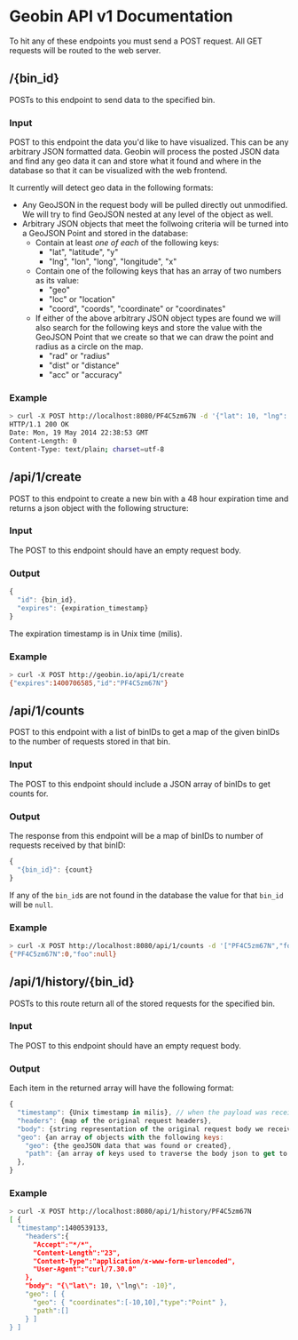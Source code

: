 # Geobin API v1 Documentation
To hit any of these endpoints you must send a POST request. All GET requests will be routed to the web server.

## /{bin_id}
POSTs to this endpoint to send data to the specified bin.

### Input
POST to this endpoint the data you'd like to have visualized. This can be any arbitrary JSON formatted data.
Geobin will process the posted JSON data and find any geo data it can and store what it found and where in
the database so that it can be visualized with the web frontend.

It currently will detect geo data in the following formats:

* Any GeoJSON in the request body will be pulled directly out unmodified. We will try to find GeoJSON nested
  at any level of the object as well.
* Arbitrary JSON objects that meet the follwoing criteria will be turned into a GeoJSON Point and stored
  in the database:
	* Contain at least _one of each_ of the following keys:
		* "lat", "latitude", "y"
		* "lng", "lon", "long", "longitude", "x"
	* Contain one of the following keys that has an array of two numbers as its value:
		* "geo"
		* "loc" or "location"
		* "coord", "coords", "coordinate" or "coordinates"
	* If either of the above arbitrary JSON object types are found we will also search for the following keys
	and store the value with the GeoJSON Point that we create so that we can draw the point and radius as a
	circle on the map.
		* "rad" or "radius"
		* "dist" or "distance"
		* "acc" or "accuracy"

### Example

```sh
> curl -X POST http://localhost:8080/PF4C5zm67N -d '{"lat": 10, "lng": -10}' -i
HTTP/1.1 200 OK
Date: Mon, 19 May 2014 22:38:53 GMT
Content-Length: 0
Content-Type: text/plain; charset=utf-8
```

## /api/1/create
POST to this endpoint to create a new bin with a 48 hour expiration time and returns a json object with the following structure:

### Input
The POST to this endpoint should have an empty request body.

### Output

```javascript
{
  "id": {bin_id},
  "expires": {expiration_timestamp}
}
```

The expiration timestamp is in Unix time (milis).

### Example
```sh
> curl -X POST http://geobin.io/api/1/create
{"expires":1400706585,"id":"PF4C5zm67N"}
```

## /api/1/counts
POST to this endpoint with a list of binIDs to get a map of the given binIDs to the number of requests stored
in that bin.

### Input
The POST to this endpoint should include a JSON array of binIDs to get counts for.

### Output
The response from this endpoint will be a map of binIDs to number of requests received by that binID:

```javascript
{
  "{bin_id}": {count}
}
```

If any of the `bin_id`s are not found in the database the value for that `bin_id` will be `null`.

### Example

```sh
> curl -X POST http://localhost:8080/api/1/counts -d '["PF4C5zm67N","foo"]'
{"PF4C5zm67N":0,"foo":null}
```

## /api/1/history/{bin_id}
POSTs to this route return all of the stored requests for the specified bin.

### Input
The POST to this endpoint should have an empty request body.

### Output
Each item in the returned array will have the following format:
```javascript
{
  "timestamp": {Unix timestamp in milis}, // when the payload was received
  "headers": {map of the original request headers},
  "body": {string representation of the original request body we received},
  "geo": {an array of objects with the following keys:
	"geo": {the geoJSON data that was found or created},
	"path": {an array of keys used to traverse the body json to get to this item}
  },
}
```

### Example
```sh
> curl -X POST http://localhost:8080/api/1/history/PF4C5zm67N
[ {
  "timestamp":1400539133,
	"headers":{
	  "Accept":"*/*",
	  "Content-Length":"23",
	  "Content-Type":"application/x-www-form-urlencoded",
	  "User-Agent":"curl/7.30.0"
	},
	"body": "{\"lat\": 10, \"lng\": -10}",
	"geo": [ {
	  "geo": { "coordinates":[-10,10],"type":"Point" },
	  "path":[]
	} ]
} ]
```
